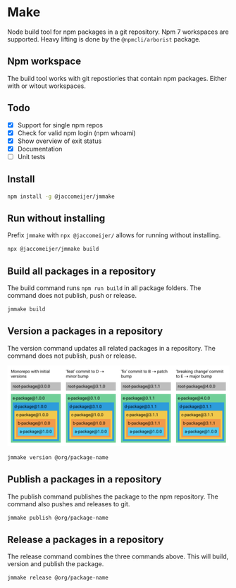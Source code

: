# Make

Node build tool for npm packages in a git repository. Npm 7 workspaces are
supported. Heavy lifting is done by the `@npmcli/arborist` package.

## Npm workspace

The build tool works with git repostiories that contain npm packages. Either
with or witout workspaces.

## Todo

- [x] Support for single npm repos
- [x] Check for valid npm login (npm whoami)
- [x] Show overview of exit status
- [x] Documentation
- [ ] Unit tests

## Install

```bash
npm install -g @jaccomeijer/jmmake
```

## Run without installing

Prefix `jmmake` with `npx @jaccomeijer/` allows for running without installing.

```bash
npx @jaccomeijer/jmmake build
```

## Build all packages in a repository

The build command runs `npm run build` in all package folders. The command does
not publish, push or release.

```bash
jmmake build
```

## Version a packages in a repository

The version command updates all related packages in a repository. The command
does not publish, push or release.

![Versioning](https://github.com/jaccomeijer/jmmake/raw/main/make.png)

```bash
jmmake version @org/package-name
```

## Publish a packages in a repository

The publish command publishes the package to the npm repository. The command
also pushes and releases to git.

```bash
jmmake publish @org/package-name
```

## Release a packages in a repository

The release command combines the three commands above. This will build, version
and publish the package.

```bash
jmmake release @org/package-name
```
